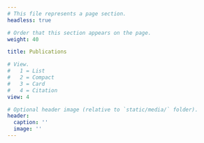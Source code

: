```yaml
---
# This file represents a page section.
headless: true

# Order that this section appears on the page.
weight: 40

title: Publications

# View.
#   1 = List
#   2 = Compact
#   3 = Card
#   4 = Citation
view: 4

# Optional header image (relative to `static/media/` folder).
header:
  caption: ''
  image: ''
---
```

